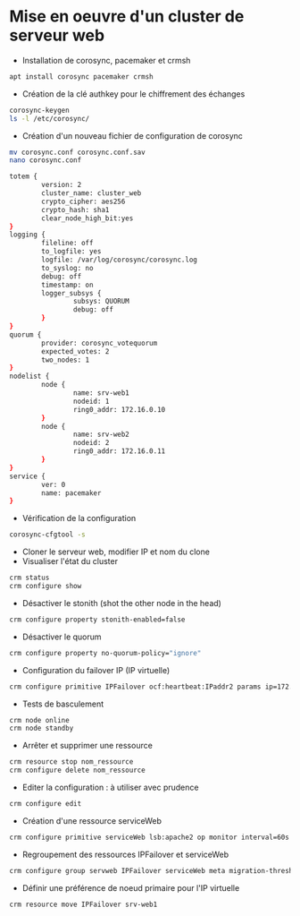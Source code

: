 # Mise en oeuvre d'un cluster de serveur web
- Installation de corosync, pacemaker et crmsh
```bash
apt install corosync pacemaker crmsh
```
- Création de la clé authkey pour le chiffrement des échanges
```bash
corosync-keygen
ls -l /etc/corosync/
```
- Création d'un nouveau fichier de configuration de corosync
```bash
mv corosync.conf corosync.conf.sav
nano corosync.conf
```
```bash
totem {
        version: 2
        cluster_name: cluster_web
        crypto_cipher: aes256
        crypto_hash: sha1
        clear_node_high_bit:yes
}
logging {
        fileline: off
        to_logfile: yes
        logfile: /var/log/corosync/corosync.log
        to_syslog: no
        debug: off
        timestamp: on
        logger_subsys {
                subsys: QUORUM
                debug: off
        }
}
quorum {
        provider: corosync_votequorum
        expected_votes: 2
        two_nodes: 1
}
nodelist {
        node {
                name: srv-web1
                nodeid: 1
                ring0_addr: 172.16.0.10
        }
        node {
                name: srv-web2
                nodeid: 2
                ring0_addr: 172.16.0.11
        }
}
service {
        ver: 0
        name: pacemaker
}
```                  
- Vérification de la configuration
```bash
corosync-cfgtool -s
```
- Cloner le serveur web, modifier IP et nom du clone
- Visualiser l'état du cluster
```bash
crm status
crm configure show
```
- Désactiver le stonith (shot the other node in the head)
```bash
crm configure property stonith-enabled=false
```
- Désactiver le quorum
```bash
crm configure property no-quorum-policy="ignore"
```
- Configuration du failover IP (IP virtuelle)
```bash
crm configure primitive IPFailover ocf:heartbeat:IPaddr2 params ip=172.16.0.12 cidr_netmask=24 nic=ens192 iflabel=VIP
```
- Tests de basculement
```bash
crm node online
crm node standby
```
- Arrêter et supprimer une ressource
```bash
crm resource stop nom_ressource
crm configure delete nom_ressource
```
- Editer la configuration : à utiliser avec prudence
```bash
crm configure edit
```
- Création d'une ressource serviceWeb
```bash
crm configure primitive serviceWeb lsb:apache2 op monitor interval=60s op start interval=0 timeout=60s op stop interval=0 timeout=60s
```
- Regroupement des ressources IPFailover et serviceWeb
```bash
crm configure group servweb IPFailover serviceWeb meta migration-threshold="5"
```
- Définir une préférence de noeud primaire pour l'IP virtuelle
```bash
crm resource move IPFailover srv-web1
```

